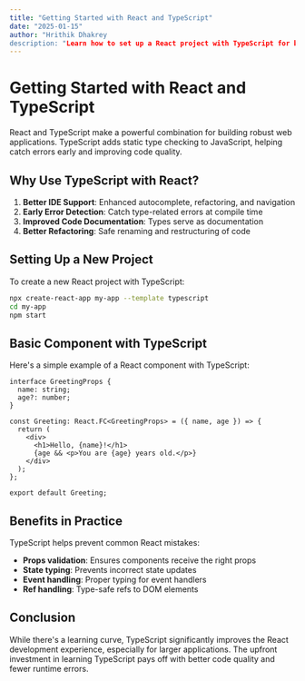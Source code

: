 ```yaml
---
title: "Getting Started with React and TypeScript"
date: "2025-01-15"
author: "Hrithik Dhakrey
description: "Learn how to set up a React project with TypeScript for better development experience"
---
```


# Getting Started with React and TypeScript

React and TypeScript make a powerful combination for building robust web applications. TypeScript adds static type checking to JavaScript, helping catch errors early and improving code quality.

## Why Use TypeScript with React?

1. **Better IDE Support**: Enhanced autocomplete, refactoring, and navigation
2. **Early Error Detection**: Catch type-related errors at compile time
3. **Improved Code Documentation**: Types serve as documentation
4. **Better Refactoring**: Safe renaming and restructuring of code

## Setting Up a New Project

To create a new React project with TypeScript:

```bash
npx create-react-app my-app --template typescript
cd my-app
npm start
```

## Basic Component with TypeScript

Here's a simple example of a React component with TypeScript:

```tsx
interface GreetingProps {
  name: string;
  age?: number;
}

const Greeting: React.FC<GreetingProps> = ({ name, age }) => {
  return (
    <div>
      <h1>Hello, {name}!</h1>
      {age && <p>You are {age} years old.</p>}
    </div>
  );
};

export default Greeting;
```

## Benefits in Practice

TypeScript helps prevent common React mistakes:

- **Props validation**: Ensures components receive the right props
- **State typing**: Prevents incorrect state updates
- **Event handling**: Proper typing for event handlers
- **Ref handling**: Type-safe refs to DOM elements

## Conclusion

While there's a learning curve, TypeScript significantly improves the React development experience, especially for larger applications. The upfront investment in learning TypeScript pays off with better code quality and fewer runtime errors.
